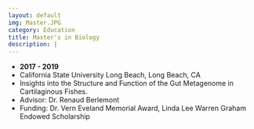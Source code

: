 ```yaml
---
layout: default
img: Master.JPG
category: Education
title: Master's in Biology
description: |
---
```


* __2017 - 2019__
* California State University Long Beach, Long Beach, CA
* Insights into the Structure and Function of the Gut Metagenome in Cartilaginous Fishes.
* Advisor: Dr. Renaud Berlemont
* Funding: Dr. Vern Eveland Memorial Award, Linda Lee Warren Graham Endowed Scholarship

